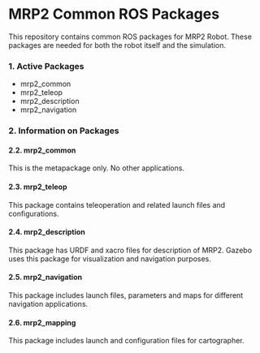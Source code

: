 # MRP2 Common ROS Packages #

This repository contains common ROS packages for MRP2 Robot. These packages are needed for both the robot itself and the simulation.

### 1. Active Packages ###

* mrp2_common
* mrp2_teleop
* mrp2_description
* mrp2_navigation

### 2. Information on Packages ###

#### 2.2. mrp2_common ####
This is the metapackage only. No other applications.

#### 2.3. mrp2_teleop ####
This package contains teleoperation and related launch files and configurations.

#### 2.4. mrp2_description ####
This package has URDF and xacro files for description of MRP2. Gazebo uses this package for visualization and navigation purposes.

#### 2.5. mrp2_navigation ####
This package includes launch files, parameters and maps for different navigation applications.

#### 2.6. mrp2_mapping ####
This package includes launch and configuration files for cartographer.